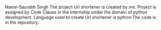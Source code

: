 Name-Saurabh Singh
The project Url shortener is created by me. Project is assigned by Code Clause 
in the internship under the domain of python development. Language used 
to create Url shortener is python.The code is in the repository. 
